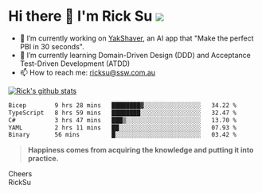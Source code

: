 # Hi there 👋 I'm Rick Su ![](https://komarev.com/ghpvc/?username=ricksu978)
<!--
**ricksu978/ricksu978** is a ✨ _special_ ✨ repository because its `README.md` (this file) appears on your GitHub profile.

Here are some ideas to get you started:
-->
- 🔭 I’m currently working on [YakShaver](https://yakshaver.ai/), an AI app that "Make the perfect PBI in 30 seconds".
- 🌱 I’m currently learning Domain-Driven Design (DDD) and Acceptance Test-Driven Development (ATDD)
- 📫 How to reach me: ricksu@ssw.com.au
<!--
- 👯 I’m looking to collaborate on ...
- 🤔 I’m looking for help with ...
- 💬 Ask me about ...
-->
<!--
- 😄 Pronouns: ...
- ⚡ Fun fact: ...
-->
[![Rick's github stats](https://github-readme-stats.vercel.app/api?username=ricksu978&theme=dark)](https://github.com/ricksu978/ricksu978)

<!--START_SECTION:waka-->

```txt
Bicep        9 hrs 28 mins   ████████▓░░░░░░░░░░░░░░░░   34.22 %
TypeScript   8 hrs 59 mins   ████████░░░░░░░░░░░░░░░░░   32.47 %
C#           3 hrs 47 mins   ███▒░░░░░░░░░░░░░░░░░░░░░   13.70 %
YAML         2 hrs 11 mins   ██░░░░░░░░░░░░░░░░░░░░░░░   07.93 %
Binary       56 mins         █░░░░░░░░░░░░░░░░░░░░░░░░   03.42 %
```

<!--END_SECTION:waka-->

> **Happiness comes from acquiring the knowledge and putting it into practice.**

Cheers  
RickSu 
